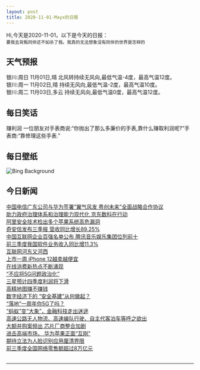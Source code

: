 ```yaml
---
layout: post
title: 2020-11-01-Mayx的日报
---
```


Hi,今天是2020-11-01，以下是今天的日报：<br><small>
要我去背叛同伴还不如杀了我。我真的无法想象没有同伴的世界是怎样的</small><!--more-->
## 天气预报
银川:周日 11月01日,晴 北风转持续无风向,最低气温-4度，最高气温12度。<br>银川:周一 11月02日,晴 持续无风向,最低气温-2度，最高气温10度。<br>银川:周二 11月03日,多云 持续无风向,最低气温0度，最高气温12度。
## 每日笑话
赚利润 一位朋友对手表商说:“你抛出了那么多廉价的手表,靠什么赚取利润呢?”手表商:“靠修理这些手表.”
## 每日壁纸
![Bing Background](https://cn.bing.com/th?id=OHR.GreyLady_EN-US0986534396_1920x1080.jpg&rf=LaDigue_1920x1080.jpg&pid=hp "The Dark Hedges in County Antrim, Northern Ireland (© VanderWolf Images/Shutterstock)")
## 今日新闻

[中国电信广东公司与华为签署“翼气风发 粤创未来”全面战略合作协议](http://it.people.com.cn/n1/2020/1030/c1009-31913415.html)   
[助力政府治理体系和治理能力现代化 京东数科在行动](http://it.people.com.cn/n1/2020/1030/c1009-31913418.html)   
[阿里安全技术检出多个苹果系统高危漏洞](http://it.people.com.cn/n1/2020/1030/c1009-31913368.html)   
[奇安信发布三季报 营收同比增长89.25%](http://it.people.com.cn/n1/2020/1030/c1009-31913348.html)   
[中国互联网企业百强名单公布 腾讯音乐娱乐集团位列前十](http://it.people.com.cn/n1/2020/1030/c1009-31913351.html)   
[前三季度我国软件业务收入同比增11.3%](http://it.people.com.cn/n1/2020/1030/c1009-31912002.html)   
[互联网河东又河西](http://it.people.com.cn/n1/2020/1030/c1009-31911960.html)   
[上市一周 iPhone 12越卖越便宜](http://it.people.com.cn/n1/2020/1030/c1009-31911954.html)   
[在线消费新热点不断涌现](http://it.people.com.cn/n1/2020/1030/c1009-31911925.html)   
[“不应将5G问题政治化”](http://it.people.com.cn/n1/2020/1030/c1009-31911992.html)   
[三星预计四季度利润将下滑](http://it.people.com.cn/n1/2020/1030/c1009-31911980.html)   
[高精地图赚不赚钱](http://it.people.com.cn/n1/2020/1030/c1009-31911963.html)   
[数字经济下的 “安全基建”从何做起？](http://it.people.com.cn/n1/2020/1030/c1009-31911911.html)   
[“落地”一周年你5G了吗？](http://it.people.com.cn/n1/2020/1030/c1009-31911891.html)   
[“蚂蚁”变“大象”，金融科技走出迷途](http://it.people.com.cn/n1/2020/1030/c1009-31911899.html)   
[高速公路无人物流、高速编队行驶、自主代客泊车等呼之欲出](http://it.people.com.cn/n1/2020/1030/c1009-31911920.html)   
[大额并购案频出 芯片厂商整合加剧](http://it.people.com.cn/n1/2020/1030/c1009-31911982.html)   
[进击高端市场， 华为苹果正面“互刚”](http://it.people.com.cn/n1/2020/1030/c1009-31911909.html)   
[期待立法为人脸识别应用厘清界限](http://it.people.com.cn/n1/2020/1030/c1009-31911894.html)   
[前三季度全国网络零售额超过8万亿元](http://it.people.com.cn/n1/2020/1030/c1009-31912009.html)   
<br />

***

<small></small>
